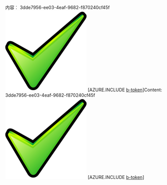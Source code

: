 <span data-ttu-id="22c1d-101">内容︰ 3dde7956-ee03-4eaf-9682-f870240cf45f![图像](1fb65652-989e-4ff7-9960-da02ced92ed0.png)
[AZURE.INCLUDE [b-token](fce5fc3a-6009-4370-80b3-a993f9be512b.md)]</span><span class="sxs-lookup"><span data-stu-id="22c1d-101">Content: 3dde7956-ee03-4eaf-9682-f870240cf45f![image](1fb65652-989e-4ff7-9960-da02ced92ed0.png)
[AZURE.INCLUDE [b-token](fce5fc3a-6009-4370-80b3-a993f9be512b.md)]</span></span>

